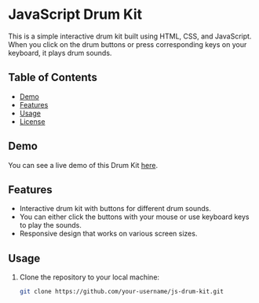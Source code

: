 # JavaScript Drum Kit

This is a simple interactive drum kit built using HTML, CSS, and JavaScript. When you click on the drum buttons or press corresponding keys on your keyboard, it plays drum sounds.

## Table of Contents

- [Demo](#demo)
- [Features](#features)
- [Usage](#usage)
- [License](#license)

## Demo

You can see a live demo of this Drum Kit [here]([https://kartikg1809.github.io/Drum_Kit/]).

## Features

- Interactive drum kit with buttons for different drum sounds.
- You can either click the buttons with your mouse or use keyboard keys to play the sounds.
- Responsive design that works on various screen sizes.

## Usage

1. Clone the repository to your local machine:

   ```bash
   git clone https://github.com/your-username/js-drum-kit.git
